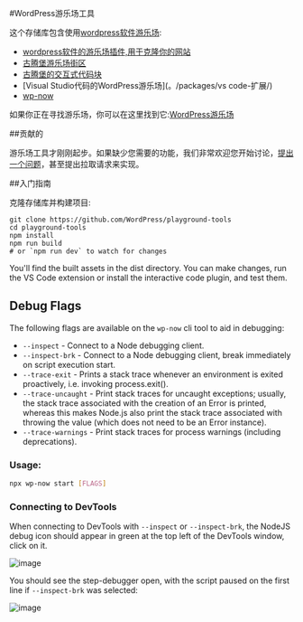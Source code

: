 #WordPress游乐场工具

这个存储库包含使用[wordpress软件游乐场](https://developer.wordpress.org/playground/):

-   [wordpress软件的游乐场插件,用于克隆你的网站](。/套餐/游乐场/)
-   [古腾堡游乐场街区](。/包/WordPress-游乐场-街区/)
-   [古腾堡的交互式代码块](。/包/交互式代码块/)
-   [Visual Studio代码的WordPress游乐场](。/packages/vs code-扩展/)
-   [wp-now](。/packages/WP-现在/)

如果你正在寻找游乐场，你可以在这里找到它:[WordPress游乐场](https://developer.wordpress.org/playground/)

##贡献的

游乐场工具才刚刚起步。如果缺少您需要的功能，我们非常欢迎您开始讨论，[提出一个问题](https://github.com/WordPress/playground-tools/issues)，甚至提出拉取请求来实现。

##入门指南

克隆存储库并构建项目:

```尝试
git clone https://github.com/WordPress/playground-tools
cd playground-tools
npm install
npm run build
# or `npm run dev` to watch for changes
```

You'll find the built assets in the dist directory. You can make changes, run the VS Code extension or install the interactive code plugin, and test them.

## Debug Flags

The following flags are available on the `wp-now` cli tool to aid in debugging:

-   `--inspect` - Connect to a Node debugging client.
-   `--inspect-brk` - Connect to a Node debugging client, break immediately on script execution start.
-   `--trace-exit` - Prints a stack trace whenever an environment is exited proactively, i.e. invoking process.exit().
-   `--trace-uncaught` - Print stack traces for uncaught exceptions; usually, the stack trace associated with the creation of an Error is printed, whereas this makes Node.js also print the stack trace associated with throwing the value (which does not need to be an Error instance).
-   `--trace-warnings` - Print stack traces for process warnings (including deprecations).

### Usage:

```bash
npx wp-now start [FLAGS]
```

### Connecting to DevTools

When connecting to DevTools with `--inspect` or `--inspect-brk`, the NodeJS debug icon should appear in green at the top left of the DevTools window, click on it.

![image](https://github.com/WordPress/playground-tools/assets/640101/3e5d2016-2088-432b-8312-5334a639662b)

You should see the step-debugger open, with the script paused on the first line if `--inspect-brk` was selected:

![image](https://github.com/WordPress/playground-tools/assets/640101/5f3217d0-f447-44a1-9e72-c501359d9f2a)

